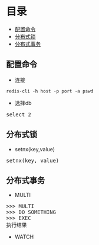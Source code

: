 # 目录

- [配置命令](#配置命令)
- [分布式锁](#分布式锁)
- [分布式事务](#分布式事务)

## 配置命令

- 连接
```
redis-cli -h host -p port -a pswd
```

- 选择db
<pre>
select 2
</pre>


## 分布式锁

- setnx(key,value)
<pre>
setnx(key, value) 
</pre>

## 分布式事务

- MULTI
<pre>
>>> MULTI
>>> DO SOMETHING
>>> EXEC
执行结果
</pre>
- WATCH
